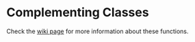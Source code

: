 # Complementing Classes

Check the [wiki page](https://github.com/Bubblemelon/algorithms/wiki/Complementing-Classes) for more information about these functions.
